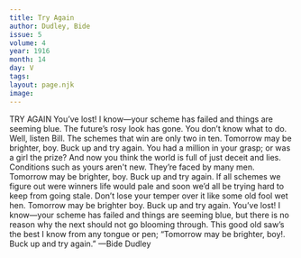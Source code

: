 ```yaml
---
title: Try Again
author: Dudley, Bide
issue: 5
volume: 4
year: 1916
month: 14
day: V
tags:
layout: page.njk
image:
---
```

TRY AGAIN       You’ve lost! I know—your scheme has failed and things are seeming blue. The future’s rosy look has gone. You don’t know what to do. Well, listen Bill. The schemes that win are only two in ten. Tomorrow may be brighter, boy. Buck up and try again. You had a million in your grasp; or was a girl the prize? And now you think the world is full of just deceit and lies. Conditions such as yours aren't new. They’re faced by many men. Tomorrow may be brighter, boy. Buck up and try again. If all schemes we figure out were winners life would pale and soon we’d all be trying hard to keep from going stale. Don’t lose your temper over it like some old fool wet hen. Tomorrow may be brighter boy. Buck up and try again. You’ve lost! I know—your scheme has failed and things are seeming blue, but there is no reason why the next should not go blooming through. This good old saw’s the best I know from any tongue or pen; “Tomorrow may be brighter, boy!. Buck up and try again.”    —Bide Dudley 




